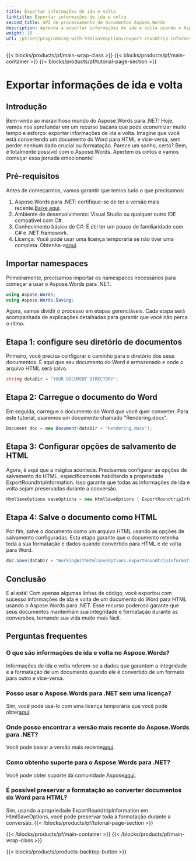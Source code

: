 ```yaml
---
title: Exportar informações de ida e volta
linktitle: Exportar informações de ida e volta
second_title: API de processamento de documentos Aspose.Words
description: Aprenda a exportar informações de ida e volta usando o Aspose.Words para .NET. Preserve a integridade e a formatação do seu documento durante as conversões.
weight: 10
url: /pt/net/programming-with-htmlsaveoptions/export-roundtrip-information/
---
```


{{< blocks/products/pf/main-wrap-class >}}
{{< blocks/products/pf/main-container >}}
{{< blocks/products/pf/tutorial-page-section >}}

# Exportar informações de ida e volta

## Introdução

Bem-vindo ao maravilhoso mundo do Aspose.Words para .NET! Hoje, vamos nos aprofundar em um recurso bacana que pode economizar muito tempo e esforço: exportar informações de ida e volta. Imagine que você está convertendo um documento do Word para HTML e vice-versa, sem perder nenhum dado crucial ou formatação. Parece um sonho, certo? Bem, é totalmente possível com o Aspose.Words. Apertem os cintos e vamos começar essa jornada emocionante!

## Pré-requisitos

Antes de começarmos, vamos garantir que temos tudo o que precisamos:

1.  Aspose.Words para .NET: certifique-se de ter a versão mais recente.[Baixe aqui](https://releases.aspose.com/words/net/).
2. Ambiente de desenvolvimento: Visual Studio ou qualquer outro IDE compatível com C#.
3. Conhecimento básico de C#: É útil ter um pouco de familiaridade com C# e .NET framework.
4. Licença: Você pode usar uma licença temporária se não tiver uma completa. Obtenha-a[aqui](https://purchase.aspose.com/temporary-license/).

## Importar namespaces

Primeiramente, precisamos importar os namespaces necessários para começar a usar o Aspose.Words para .NET.

```csharp
using Aspose.Words;
using Aspose.Words.Saving;
```

Agora, vamos dividir o processo em etapas gerenciáveis. Cada etapa será acompanhada de explicações detalhadas para garantir que você não perca o ritmo.

## Etapa 1: configure seu diretório de documentos

Primeiro, você precisa configurar o caminho para o diretório dos seus documentos. É aqui que seu documento do Word é armazenado e onde o arquivo HTML será salvo.

```csharp
string dataDir = "YOUR DOCUMENT DIRECTORY";
```

## Etapa 2: Carregue o documento do Word

Em seguida, carregue o documento do Word que você quer converter. Para este tutorial, usaremos um documento chamado "Rendering.docx".

```csharp
Document doc = new Document(dataDir + "Rendering.docx");
```

## Etapa 3: Configurar opções de salvamento de HTML

Agora, é aqui que a mágica acontece. Precisamos configurar as opções de salvamento do HTML, especificamente habilitando a propriedade ExportRoundtripInformation. Isso garante que todas as informações de ida e volta sejam preservadas durante a conversão.

```csharp
HtmlSaveOptions saveOptions = new HtmlSaveOptions { ExportRoundtripInformation = true };
```

## Etapa 4: Salve o documento como HTML

Por fim, salve o documento como um arquivo HTML usando as opções de salvamento configuradas. Esta etapa garante que o documento retenha toda a sua formatação e dados quando convertido para HTML e de volta para Word.

```csharp
doc.Save(dataDir + "WorkingWithHtmlSaveOptions.ExportRoundtripInformation.html", saveOptions);
```

## Conclusão

E aí está! Com apenas algumas linhas de código, você exportou com sucesso informações de ida e volta de um documento do Word para HTML usando o Aspose.Words para .NET. Esse recurso poderoso garante que seus documentos mantenham sua integridade e formatação durante as conversões, tornando sua vida muito mais fácil.

## Perguntas frequentes

### O que são informações de ida e volta no Aspose.Words?
Informações de ida e volta referem-se a dados que garantem a integridade e a formatação de um documento quando ele é convertido de um formato para outro e vice-versa.

### Posso usar o Aspose.Words para .NET sem uma licença?
Sim, você pode usá-lo com uma licença temporária que você pode obter[aqui](https://purchase.aspose.com/temporary-license/).

### Onde posso encontrar a versão mais recente do Aspose.Words para .NET?
 Você pode baixar a versão mais recente[aqui](https://releases.aspose.com/words/net/).

### Como obtenho suporte para o Aspose.Words para .NET?
 Você pode obter suporte da comunidade Aspose[aqui](https://forum.aspose.com/c/words/8).

### É possível preservar a formatação ao converter documentos do Word para HTML?
Sim, usando a propriedade ExportRoundtripInformation em HtmlSaveOptions, você pode preservar toda a formatação durante a conversão.
{{< /blocks/products/pf/tutorial-page-section >}}

{{< /blocks/products/pf/main-container >}}
{{< /blocks/products/pf/main-wrap-class >}}

{{< blocks/products/products-backtop-button >}}
